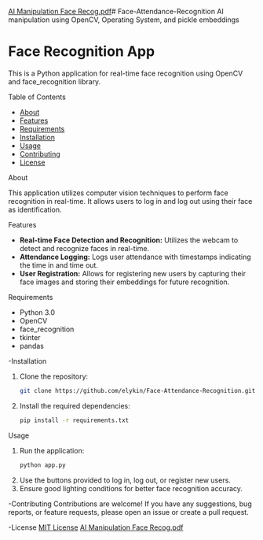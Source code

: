 [AI Manipulation Face Recog.pdf](https://github.com/elykin/Face-Attendance-Recognition/files/14110156/AI.Manipulation.Face.Recog.pdf)# Face-Attendance-Recognition
AI manipulation using OpenCV, Operating System, and pickle embeddings

# Face Recognition App

This is a Python application for real-time face recognition using OpenCV and face_recognition library.

Table of Contents

- [About](#about)
- [Features](#features)
- [Requirements](#requirements)
- [Installation](#installation)
- [Usage](#usage)
- [Contributing](#contributing)
- [License](#license)

About

This application utilizes computer vision techniques to perform face recognition in real-time. It allows users to log in and log out using their face as identification.

Features

- **Real-time Face Detection and Recognition:** Utilizes the webcam to detect and recognize faces in real-time.
- **Attendance Logging:** Logs user attendance with timestamps indicating the time in and time out.
- **User Registration:** Allows for registering new users by capturing their face images and storing their embeddings for future recognition.

Requirements

- Python 3.0
- OpenCV
- face_recognition
- tkinter
- pandas

-Installation
1. Clone the repository:
    ```bash
    git clone https://github.com/elykin/Face-Attendance-Recognition.git
    ```

2. Install the required dependencies:
    ```bash
    pip install -r requirements.txt
    ```

Usage
1. Run the application:
    ```bash
    python app.py
    ```
2. Use the buttons provided to log in, log out, or register new users.
3. Ensure good lighting conditions for better face recognition accuracy.

-Contributing
Contributions are welcome! If you have any suggestions, bug reports, or feature requests, please open an issue or create a pull request.

-License
[MIT License](LICENSE)
[AI Manipulation Face Recog.pdf](https://github.com/elykin/Face-Attendance-Recognition/files/14110180/AI.Manipulation.Face.Recog.pdf)
